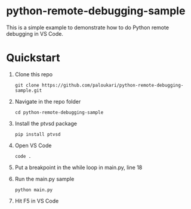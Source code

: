 # python-remote-debugging-sample
This is a simple example to demonstrate how to do Python remote debugging in VS Code.

# Quickstart 


1. Clone this repo

    `git clone https://github.com/paloukari/python-remote-debugging-sample.git`
    
1. Navigate in the repo folder

    `cd python-remote-debugging-sample`

1. Install the ptvsd package

    `pip install ptvsd`

1. Open VS Code

    `code .`

1. Put a breakpoint in the while loop in main.py, line 18

1. Run the main.py sample
  
    `python main.py`

1. Hit F5 in VS Code



